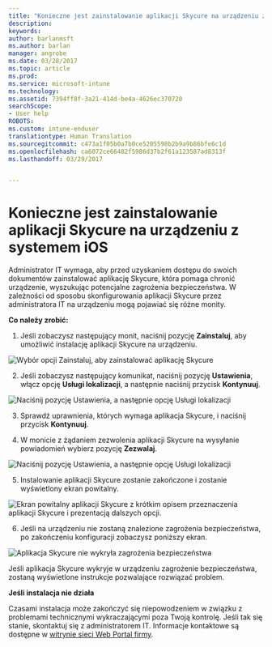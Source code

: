 ```yaml
---
title: "Konieczne jest zainstalowanie aplikacji Skycure na urządzeniu z systemem iOS | Microsoft Docs"
description: 
keywords: 
author: barlanmsft
ms.author: barlan
manager: angrobe
ms.date: 03/28/2017
ms.topic: article
ms.prod: 
ms.service: microsoft-intune
ms.technology: 
ms.assetid: 7394ff8f-3a21-414d-be4a-4626ec370720
searchScope:
- User help
ROBOTS: 
ms.custom: intune-enduser
translationtype: Human Translation
ms.sourcegitcommit: c473a1f05b0a7b0ce5205598b2b9a9b86bfe6c1d
ms.openlocfilehash: ca6072ce66482f5986d37b2f61a123587ad8313f
ms.lasthandoff: 03/29/2017


---
```


# <a name="you-need-to-install-skycure-on-your-ios-device"></a>Konieczne jest zainstalowanie aplikacji Skycure na urządzeniu z systemem iOS

Administrator IT wymaga, aby przed uzyskaniem dostępu do swoich dokumentów zainstalować aplikację Skycure, która pomaga chronić urządzenie, wyszukując potencjalne zagrożenia bezpieczeństwa. W zależności od sposobu skonfigurowania aplikacji Skycure przez administratora IT na urządzeniu mogą pojawiać się różne monity.

**Co należy zrobić:**

1.    Jeśli zobaczysz następujący monit, naciśnij pozycję **Zainstaluj**, aby umożliwić instalację aplikacji Skycure na urządzeniu.

  ![Wybór opcji Zainstaluj, aby zainstalować aplikację Skycure](./media/ios-mtd-install-app-request.png)

2. Jeśli zobaczysz następujący komunikat, naciśnij pozycję **Ustawienia**, włącz opcję **Usługi lokalizacji**, a następnie naciśnij przycisk **Kontynuuj**.

  ![Naciśnij pozycję Ustawienia, a następnie opcję Usługi lokalizacji](./media/ios-skycure-allow-location-services.png)

3. Sprawdź uprawnienia, których wymaga aplikacja Skycure, i naciśnij przycisk **Kontynuuj**.

4. W monicie z żądaniem zezwolenia aplikacji Skycure na wysyłanie powiadomień wybierz pozycję **Zezwalaj**.

  ![Naciśnij pozycję Ustawienia, a następnie opcję Usługi lokalizacji](./media/ios-skycure-allow-notifications.png)

5. Instalowanie aplikacji Skycure zostanie zakończone i zostanie wyświetlony ekran powitalny.

  ![Ekran powitalny aplikacji Skycure z krótkim opisem przeznaczenia aplikacji Skycure i prezentacją dalszych opcji.](./media/ios-skycure-welcome-screen.png)

6. Jeśli na urządzeniu nie zostaną znalezione zagrożenia bezpieczeństwa, po zakończeniu konfiguracji zobaczysz poniższy ekran.

  ![Aplikacja Skycure nie wykryła zagrożenia bezpieczeństwa](./media/ios-skycure-no-threats-found.png)

Jeśli aplikacja Skycure wykryje w urządzeniu zagrożenie bezpieczeństwa, zostaną wyświetlone instrukcje pozwalające rozwiązać problem.

**Jeśli instalacja nie działa**

Czasami instalacja może zakończyć się niepowodzeniem w związku z problemami technicznymi wykraczającymi poza Twoją kontrolę. Jeśli tak się stanie, skontaktuj się z administratorem IT. Informacje kontaktowe są dostępne w [witrynie sieci Web Portal firmy](http://portal.manage.microsoft.com).

